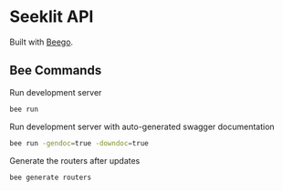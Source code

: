 # Seeklit API

Built with [Beego](https://beego.me).

## Bee Commands

Run development server

```bash
bee run
```

Run development server with auto-generated swagger documentation

```bash
bee run -gendoc=true -downdoc=true
```

Generate the routers after updates

```bash
bee generate routers
```